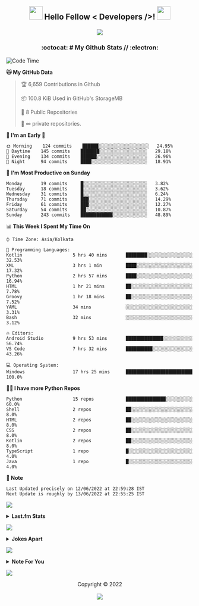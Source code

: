 <h2 align='center'>
  <img
    src="https://media2.giphy.com/media/QssGEmpkyEOhBCb7e1/giphy.gif?cid=ecf05e47a0n14BexZMoP1gqvSbLZSfYigjUvfcXkroScK00bl&rid=giphy.gif"
   height="36px" width="36px"> Hello Fellow < Developers />! <img
      src="https://raw.githubusercontent.com/MartinHeinz/MartinHeinz/master/wave.gif" height="36px" width="36px">
    <br>
    <p align="center"> <img
        src="https://readme-typing-svg.herokuapp.com?font=Ubuntu&color=%230778F7&center=true&vCenter=true&width=500&height=30&lines=I+am+Aditya+Prasad+S;Thanks+for+checking+out+my+profile...;I+am+a+Computer+Student...+Just+16+y.o...;Has+Interests+in+Programming...;Love+To+Learn+New+Things..." />
    </p>
</h2>

<h3 align='center'> :octocat: # My Github Stats // :electron:  </h3>


  <!--START_SECTION:waka-->
![Code Time](http://img.shields.io/badge/Code%20Time%20since%2022/1/2022-366%20hrs%2038%20mins-blue?logo=wakatime)

**🐱 My GitHub Data** 

> 🏆 6,659 Contributions in Github
 > 
> 📦 100.8 KiB Used in GitHub's StorageMB 
 > 
> 📜 8 Public Repositories 
 > 
> 🔑 ∞ private repositories.

**🥰 I'm an Early 🐤** 

```text
🌞 Morning    124 commits    ██████░░░░░░░░░░░░░░░░░░░   24.95% 
🌆 Daytime    145 commits    ███████░░░░░░░░░░░░░░░░░░   29.18% 
🌃 Evening    134 commits    ██████░░░░░░░░░░░░░░░░░░░   26.96% 
🌙 Night      94 commits     ████░░░░░░░░░░░░░░░░░░░░░   18.91%
```
📅 **I'm Most Productive on Sunday** 

```text
Monday       19 commits     █░░░░░░░░░░░░░░░░░░░░░░░░   3.82% 
Tuesday      18 commits     █░░░░░░░░░░░░░░░░░░░░░░░░   3.62% 
Wednesday    31 commits     █░░░░░░░░░░░░░░░░░░░░░░░░   6.24% 
Thursday     71 commits     ███░░░░░░░░░░░░░░░░░░░░░░   14.29% 
Friday       61 commits     ███░░░░░░░░░░░░░░░░░░░░░░   12.27% 
Saturday     54 commits     ██░░░░░░░░░░░░░░░░░░░░░░░   10.87% 
Sunday       243 commits    ████████████░░░░░░░░░░░░░   48.89%
```


📊 **This Week I Spent My Time On** 

```text
⌚︎ Time Zone: Asia/Kolkata

💬 Programming Languages: 
Kotlin                   5 hrs 40 mins       ████████░░░░░░░░░░░░░░░░░   32.53% 
XML                      3 hrs 1 min         ████░░░░░░░░░░░░░░░░░░░░░   17.32% 
Python                   2 hrs 57 mins       ████░░░░░░░░░░░░░░░░░░░░░   16.94% 
HTML                     1 hr 21 mins        ██░░░░░░░░░░░░░░░░░░░░░░░   7.78% 
Groovy                   1 hr 18 mins        ██░░░░░░░░░░░░░░░░░░░░░░░   7.52% 
YAML                     34 mins             ░░░░░░░░░░░░░░░░░░░░░░░░░   3.31% 
Bash                     32 mins             ░░░░░░░░░░░░░░░░░░░░░░░░░   3.12%

🔥 Editors: 
Android Studio           9 hrs 53 mins       ██████████████░░░░░░░░░░░   56.74% 
VS Code                  7 hrs 32 mins       ██████████░░░░░░░░░░░░░░░   43.26%

💻 Operating System: 
Windows                  17 hrs 25 mins      █████████████████████████   100.0%
```

**🧑‍💻 I have more Python Repos** 

```text
Python                   15 repos            ███████████████░░░░░░░░░░   60.0% 
Shell                    2 repos             ██░░░░░░░░░░░░░░░░░░░░░░░   8.0% 
HTML                     2 repos             ██░░░░░░░░░░░░░░░░░░░░░░░   8.0% 
CSS                      2 repos             ██░░░░░░░░░░░░░░░░░░░░░░░   8.0% 
Kotlin                   2 repos             ██░░░░░░░░░░░░░░░░░░░░░░░   8.0% 
TypeScript               1 repo              █░░░░░░░░░░░░░░░░░░░░░░░░   4.0% 
Java                     1 repo              █░░░░░░░░░░░░░░░░░░░░░░░░   4.0%
```



**📝 Note**

```
Last Updated precisely on 12/06/2022 at 22:59:28 IST
Next Update is roughly by 13/06/2022 at 22:55:25 IST
```

<!--END_SECTION:waka-->



<a href="https://da.gd/aditya"> <img
    src="https://user-images.githubusercontent.com/73097560/115834477-dbab4500-a447-11eb-908a-139a6edaec5c.gif"> </a>

<details>
  <summary><b>Last.fm Stats</b></summary>
  <br>
  <p align="center">
    <a href="https://da.gd/aditya">
      <img width="100%" src="https://lastfm-recently-played.vercel.app/api?user=adityaprasad502&width=600&count=2" />
    </a>
  </p>
</details>


<a href="https://da.gd/aditya"> <img
    src="https://user-images.githubusercontent.com/73097560/115834477-dbab4500-a447-11eb-908a-139a6edaec5c.gif"> </a>

<details>
  <summary><b>Jokes Apart</b></summary>
  <br>
  <p align="center">
    <a width="100%" href="https://da.gd/aditya"> <img src="https://readme-jokes.vercel.app/api?theme=tokyonight" /> </a>
  </p>
</details>

<a href="https://da.gd/aditya"> <img
    src="https://user-images.githubusercontent.com/73097560/115834477-dbab4500-a447-11eb-908a-139a6edaec5c.gif"> </a>


<details>
  <summary><b>Note For You</b></summary>
  <br>
  <p align="center">
    <i>This github stats only includes the activity by me on my github account and wakatime installed IDE/editor in my laptop and doesn't include time/stats spend in other places of similar activites.</i>
  </p>
</details>


<a href="https://da.gd/aditya"> <img
    src="https://user-images.githubusercontent.com/73097560/115834477-dbab4500-a447-11eb-908a-139a6edaec5c.gif"> </a>

<p align="center">
  Copyright © 2022 <br> <br>
  <a href=https://da.gd/aditya><img src="https://da.gd/count" /></a>
</p>
</h2>
